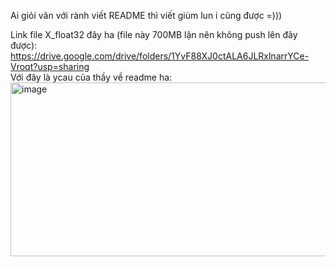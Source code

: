 Ai giỏi văn với rành viết README thì viết giùm lun i cũng được =)))  

Link file X_float32 đây ha (file này 700MB lận nên không push lên đây được): https://drive.google.com/drive/folders/1YvF88XJ0ctALA6JLRxlnarrYCe-Vroqt?usp=sharing  
Với đây là ycau của thầy về readme ha: <img width="1058" height="278" alt="image" src="https://github.com/user-attachments/assets/b8574c35-6b19-44a7-a977-cf233fb456c4" />

